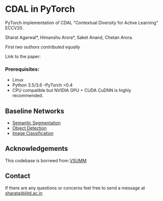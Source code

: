 # CDAL in PyTorch
PyTorch implementation of CDAL "Contextual Diversity for Active Learning" ECCV20.

Sharat Agarwal*, Himanshu Arora*, Saket Anand, Chetan Arora. 

*First two authors contributed equally*

Link to the paper: 

### Prerequisites:
- Linux
- Python 3.5/3.6
-PyTorch >0.4
- CPU compatible but NVIDIA GPU + CUDA CuDNN is highly recommended.

## Baseline Networks
- [Semantic Segmentation](https://github.com/fyu/drn)
- [Object Detection](https://github.com/amdegroot/ssd.pytorch)
- [Image Classification](https://github.com/kuangliu/pytorch-cifar)

## Acknowledgements
This codebase is borrwed from [VSUMM](https://github.com/KaiyangZhou/pytorch-vsumm-reinforce)

## Contact
If there are any questions or concerns feel free to send a message at sharata@iiitd.ac.in

